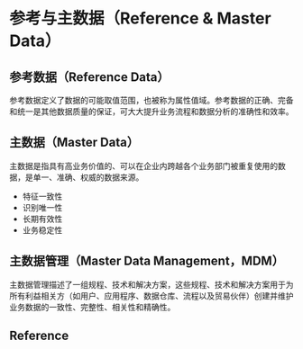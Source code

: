 # 参考与主数据（Reference & Master Data）

## 参考数据（Reference Data）

参考数据定义了数据的可能取值范围，也被称为属性值域。参考数据的正确、完备和统一是其他数据质量的保证，可大大提升业务流程和数据分析的准确性和效率。

## 主数据（Master Data）

主数据是指具有高业务价值的、可以在企业内跨越各个业务部门被重复使用的数据，是单一、准确、权威的数据来源。

- 特征一致性
- 识别唯一性
- 长期有效性
- 业务稳定性

## 主数据管理（Master Data Management，MDM）

主数据管理描述了一组规程、技术和解决方案，这些规程、技术和解决方案用于为所有利益相关方（如用户、应用程序、数据仓库、流程以及贸易伙伴）创建并维护业务数据的一致性、完整性、相关性和精确性。

## Reference